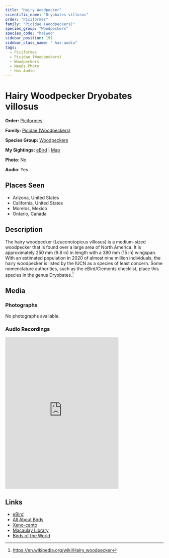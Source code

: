 ```yaml
---
title: "Hairy Woodpecker"
scientific_name: "Dryobates villosus"
order: "Piciformes"
family: "Picidae (Woodpeckers)"
species_group: "Woodpeckers"
species_code: "haiwoo"
sidebar_position: 191
sidebar_class_name: " has-audio"
tags: 
  - Piciformes
  - Picidae (Woodpeckers)
  - Woodpeckers
  - Needs Photo
  - Has Audio
---
```


# Hairy Woodpecker <span className='sci_name'>Dryobates villosus</span>

**Order:** [Piciformes](/tags/piciformes)

**Family:** [Picidae (Woodpeckers)](/tags/picidae-woodpeckers)

**Species Group:** [Woodpeckers](/tags/woodpeckers)

**My Sightings:** [eBird](https://ebird.org/lifelist?r=world&time=life&spp=haiwoo) | [Map](/map?species_code=haiwoo)

**Photo**: No 

**Audio**: Yes

## Places Seen

* Arizona, United States
* California, United States
* Morelos, Mexico
* Ontario, Canada

## Description
The hairy woodpecker (Leuconotopicus villosus) is a medium-sized woodpecker that is found over a large area of North America. It is approximately 250 mm (9.8 in) in length with a 380 mm (15 in) wingspan. With an estimated population in 2020 of almost nine million individuals, the hairy woodpecker is listed by the IUCN as a species of least concern. Some nomenclature authorities, such as the eBird/Clements checklist, place this species in the genus Dryobates.[^1]

[^1]: https://en.wikipedia.org/wiki/Hairy_woodpecker

## Media
### Photographs
No photographs available.

### Audio Recordings
<iframe src="https://macaulaylibrary.org/asset/627219348/embed" width="360" height="480" frameborder="0" allowfullscreen></iframe>

## Links
* [eBird](https://ebird.org/species/haiwoo) 
* [All About Birds](https://www.allaboutbirds.org/guide/haiwoo) 
* [Xeno-canto](https://www.xeno-canto.org/species/dryobates-villosus) 
* [Macaulay Library](https://search.macaulaylibrary.org/catalog?taxonCode=haiwoo&sort=rating_rank_desc)
* [Birds of the World](https://birdsoftheworld.org/bow/species/haiwoo)
